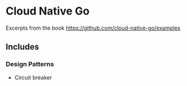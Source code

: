 # Cloud Native Go

Excerpts from the book https://github.com/cloud-native-go/examples

## Includes
### Design Patterns
- Circuit breaker
